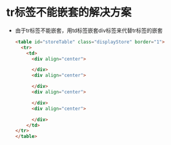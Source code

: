 # tr标签不能嵌套的解决方案

* 由于tr标签不能嵌套，用td标签嵌套div标签来代替tr标签的嵌套
    ```html
    <table id="storeTable" class="displayStore" border="1">
      <tr>
        <td>
          <div align="center">

          </div>
          <div align="center">

          </div>
          <div align="center">

          </div>
          <div align="center">

          </div>
        </td>
    </tr>
  </table>
  ```
